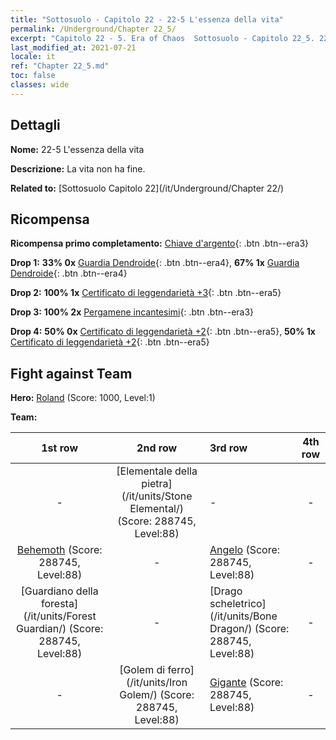 ```yaml
---
title: "Sottosuolo - Capitolo 22 - 22-5 L'essenza della vita"
permalink: /Underground/Chapter 22_5/
excerpt: "Capitolo 22 - 5. Era of Chaos  Sottosuolo - Capitolo 22_5. 22-5 L'essenza della vita"
last_modified_at: 2021-07-21
locale: it
ref: "Chapter 22_5.md"
toc: false
classes: wide
---
```


## Dettagli

 **Nome:** 22-5 L'essenza della vita

 **Descrizione:** La vita non ha fine.

 **Related to:** [Sottosuolo Capitolo 22](/it/Underground/Chapter 22/)

## Ricompensa

 **Ricompensa primo completamento:** [Chiave d'argento](/ItemsIT/con_693/){: .btn .btn--era3}

 **Drop 1:** **33% 0x** [Guardia Dendroide](/ItemsIT/unt_203/){: .btn .btn--era4}, **67% 1x** [Guardia Dendroide](/ItemsIT/unt_203/){: .btn .btn--era4}

 **Drop 2:** **100% 1x** [Certificato di leggendarietà +3](/ItemsIT/mat_88/){: .btn .btn--era5}

 **Drop 3:** **100% 2x** [Pergamene incantesimi](/ItemsIT/con_694/){: .btn .btn--era3}

 **Drop 4:** **50% 0x** [Certificato di leggendarietà +2](/ItemsIT/mat_81/){: .btn .btn--era5}, **50% 1x** [Certificato di leggendarietà +2](/ItemsIT/mat_81/){: .btn .btn--era5}


## Fight against Team
 **Hero:** [Roland](/it/heroes/Roland/) (Score: 1000, Level:1)

 **Team:**


  | 1st row | 2nd row | 3rd row | 4th row |
  |:----:|:----:|:----|:----:|
  | - | [Elementale della pietra](/it/units/Stone Elemental/) (Score: 288745, Level:88)  | - | - |
  | [Behemoth](/it/units/Behemoth/) (Score: 288745, Level:88)  | - | [Angelo](/it/units/Angel/) (Score: 288745, Level:88)  | - |
  | [Guardiano della foresta](/it/units/Forest Guardian/) (Score: 288745, Level:88)  | - | [Drago scheletrico](/it/units/Bone Dragon/) (Score: 288745, Level:88)  | - |
  | - | [Golem di ferro](/it/units/Iron Golem/) (Score: 288745, Level:88)  | [Gigante](/it/units/Giant/) (Score: 288745, Level:88)  | - |


